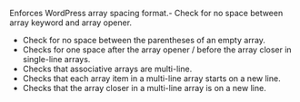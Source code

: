 Enforces WordPress array spacing format.- Check for no space between array keyword and array opener.
- Check for no space between the parentheses of an empty array.
- Checks for one space after the array opener / before the array closer in single-line arrays.
- Checks that associative arrays are multi-line.
- Checks that each array item in a multi-line array starts on a new line.
- Checks that the array closer in a multi-line array is on a new line.